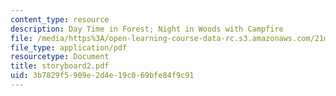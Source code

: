 ```yaml
---
content_type: resource
description: Day Time in Forest; Night in Woods with Campfire
file: /media/https%3A/open-learning-course-data-rc.s3.amazonaws.com/21m-734-lighting-design-for-the-theatre-fall-2003/3b7829f5909e2d4e19c069bfe84f9c91_storyboard2.pdf
file_type: application/pdf
resourcetype: Document
title: storyboard2.pdf
uid: 3b7829f5-909e-2d4e-19c0-69bfe84f9c91
---
```

